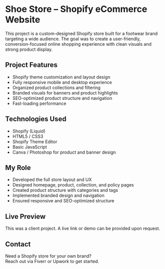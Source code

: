 # Shoe Store – Shopify eCommerce Website

This project is a custom-designed Shopify store built for a footwear brand targeting a wide audience. The goal was to create a user-friendly, conversion-focused online shopping experience with clean visuals and strong product display.

## Project Features

- Shopify theme customization and layout design
- Fully responsive mobile and desktop experience
- Organized product collections and filtering
- Branded visuals for banners and product highlights
- SEO-optimized product structure and navigation
- Fast-loading performance

## Technologies Used

- Shopify (Liquid)
- HTML5 / CSS3
- Shopify Theme Editor
- Basic JavaScript
- Canva / Photoshop for product and banner design

## My Role

- Developed the full store layout and UX
- Designed homepage, product, collection, and policy pages
- Created product structure with categories and tags
- Implemented branded design and navigation
- Ensured responsive and SEO-optimized structure

## Live Preview

This was a client project. A live link or demo can be provided upon request.

## Contact

Need a Shopify store for your own brand?  
Reach out via Fiverr or Upwork to get started.
